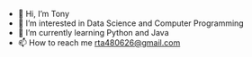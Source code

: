 - 👋 Hi, I’m Tony
- 👀 I’m interested in Data Science and Computer Programming
- 🌱 I’m currently learning Python and Java
- 📫 How to reach me rta480626@gmail.com

<!---
Tony22180/Tony22180 is a ✨ special ✨ repository because its `README.md` (this file) appears on your GitHub profile.
You can click the Preview link to take a look at your changes.
--->
